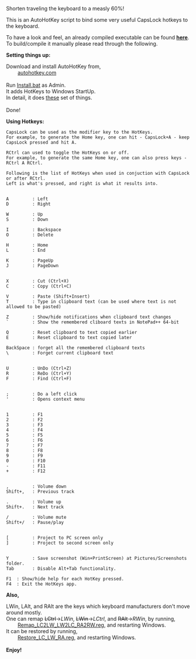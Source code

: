 Shorten traveling the keyboard to a measly 60%!

This is an AutoHotKey script to bind some very useful CapsLock hotkeys to the keyboard.

To have a look and feel, an already compiled executable can be found **[here](https://drive.google.com/open?id=1l-_ly_VcWkBHzeugyiI1za9_tW2-sLh9)**.
<br/>
To build/compile it manually please read through the following.

**Setting things up:**

Download and install AutoHotKey from,
<br/>
&nbsp;&nbsp;&nbsp;&nbsp;&nbsp;&nbsp;&nbsp;&nbsp;[autohotkey.com](https://www.autohotkey.com)
<br/>
<br/>
Run [Install.bat](Install.bat) as Admin.
<br/>
It adds HotKeys to Windows StartUp.
<br/>
In detail, it does [these](Steps.txt) set of things.
<br/>
<br/>
Done!

**Using Hotkeys:**

```
CapsLock can be used as the modifier key to the HotKeys.
For example, to generate the Home key, one can hit - CapsLock+A - keep CapsLock pressed and hit A.

RCtrl can used to toggle the HotKeys on or off.
For example, to generate the same Home key, one can also press keys - RCtrl A RCtrl.

Following is the list of HotKeys when used in conjuction with CapsLock or after RCtrl.
Left is what's pressed, and right is what it results into.


A         : Left
D         : Right

W         : Up
S         : Down

I         : Backspace
O         : Delete

H         : Home
L         : End

K         : PageUp
J         : PageDown


X         : Cut (Ctrl+X)
C         : Copy (Ctrl+C)

V         : Paste (Shift+Insert)
T         : Type in clipboard text (can be used where text is not allowed to be pasted)

Z         : Show/hide notifications when clipboard text changes
`         : Show the remembered cliboard texts in NotePad++ 64-bit

Q         : Reset clipboard to text copied earlier
E         : Reset clipboard to text copied later

BackSpace : forget all the remembered clipboard texts
\         : Forget current clipboard text


U         : UnDo (Ctrl+Z)
R         : ReDo (Ctrl+Y)
F         : Find (Ctrl+F)


;         : Do a left click
'         : Opens context menu


1         : F1
2         : F2
3         : F3
4         : F4
5         : F5
6         : F6
7         : F7
8         : F8
9         : F9
0         : F10
-         : F11
+         : F12


,         : Volume down
Shift+,   : Previous track

.         : Volume up
Shift+.   : Next track

/         : Volume mute
Shift+/   : Pause/play


[         : Project to PC screen only
]         : Project to second screen only


Y         : Save screenshot (Win+PrintScreen) at Pictures/Screenshots folder.
Tab       : Disable Alt+Tab functionality.

F1  : Show/hide help for each HotKey pressed.
F4  : Exit the HotKeys app.

```

**Also,**

LWin, LAlt, and RAlt are the keys which keyboard manufacturers don't move around mostly.
<br/>
One can remap ~~LCtrl~~->_LWin_, ~~LWin~~->_LCtrl_, and ~~RAlt~~->_RWin_, by running,
<br/>
&nbsp;&nbsp;&nbsp;&nbsp;&nbsp;&nbsp;&nbsp;&nbsp;[Remap_LC2LW_LW2LC_RA2RW.reg](Remap_LC2LW_LW2LC_RA2RW.reg), and restarting Windows.
<br/>
It can be restored by running,
<br/>
&nbsp;&nbsp;&nbsp;&nbsp;&nbsp;&nbsp;&nbsp;&nbsp;[Restore_LC_LW_RA.reg](Restore_LC_LW_RA.reg), and restarting Windows.
<br/>
<br/>
**Enjoy!**


